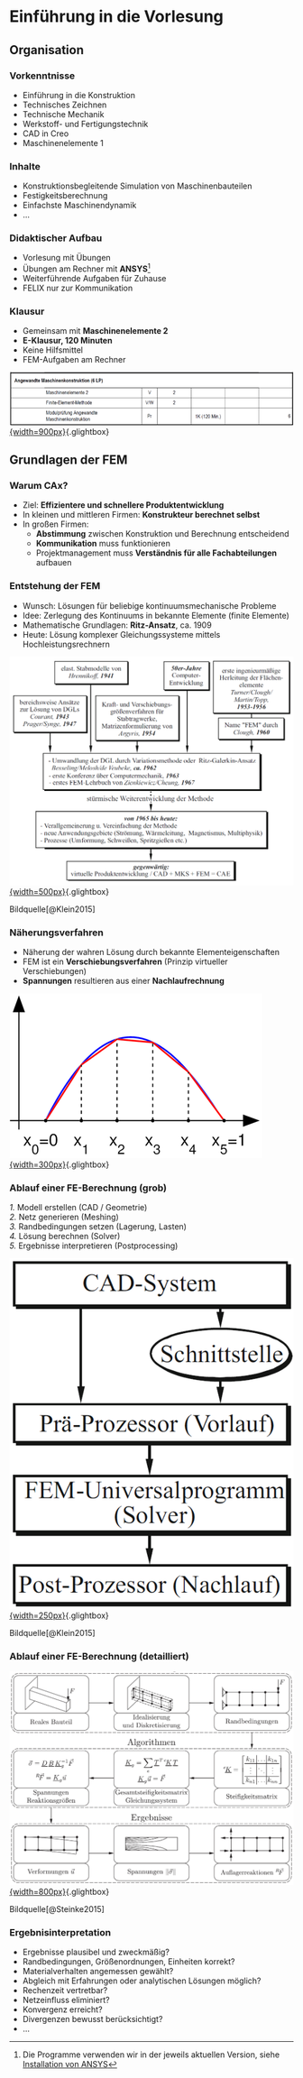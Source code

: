 # Einführung in die Vorlesung

## Organisation

### Vorkenntnisse

- Einführung in die Konstruktion  
- Technisches Zeichnen  
- Technische Mechanik  
- Werkstoff- und Fertigungstechnik  
- CAD in Creo  
- Maschinenelemente 1  

### Inhalte

- Konstruktionsbegleitende Simulation von Maschinenbauteilen  
- Festigkeitsberechnung  
- Einfachste Maschinendynamik  
- ...  

### Didaktischer Aufbau

- Vorlesung mit Übungen  
- Übungen am Rechner mit **ANSYS**[^1]  
- Weiterführende Aufgaben für Zuhause  
- FELIX nur zur Kommunikation

[^1]: Die Programme verwenden wir in der jeweils aktuellen Version, siehe [Installation von ANSYS](02_installation_erste_schritte.md)

### Klausur

- Gemeinsam mit **Maschinenelemente 2**  
- **E-Klausur, 120 Minuten**  
- Keine Hilfsmittel  
- FEM-Aufgaben am Rechner  

[![SPO](media/01_einfuehrung/01_SPO.png){width=900px}](media/01_einfuehrung/01_SPO.png "Auszug Prüfungsordnung (SPO)"){.glightbox}

<!--
### Vorlesungsplan

Diese Übersicht zeigt die geplante Struktur der 15 Vorlesungsblöcke. Die Inhalte bauen aufeinander auf und dienen hier lediglich der Orientierung.

**Block 1**: Organisation, Einführung, Grundlagen  
**Block 2**: Grundlagen der FEM, statisch lineare Analysen (Kragbalken unter Zug)  
**Block 3**: Statisch lineare Analysen (Zugversuch, Netzeinflussstudie)  
**Block 4**: Statisch lineare Analysen (Kragbalken unter Biegung)  
**Block 5**: Statisch lineare Analysen (Kerbformzahl)  
**Block 6**: Statisch lineare Analysen (Biegelinien Dubbelfälle, Krafteinleitungsproblematik)  
**Block 7**: Statisch lineare Analysen (Biegelinien Dubbelfälle, Krafteinleitungsproblematik)  
**Block 8**: Statisch lineare Analysen **tbd, Schweißen, Kerbspannungsprinzip**  
**Block 9**:  Statisch lineare Analysen **tbd, Schweißen, Kerbspannungsprinzip**  
**Block 10**: Statisch lineare Analysen – Symmetrien ausnutzen  
**Block 11**: Modalanalyse (Grundlagen, Freiheitsgrade, Eigenfrequenzen)  
**Block 12**: Modalanalyse (Variation der Aufspannung, Materialkombinationen)  
**Block 13**: **tdb CFD in Discovery/FLUENT??**  
**Block 14**: **tdb CFD in Discovery/FLUENT??**  
**Block 15**: **Wiederholung, offene Fragen, Klausurvorbereitung**
-->

## Grundlagen der FEM

### Warum CAx?

- Ziel: **Effizientere und schnellere Produktentwicklung**
- In kleinen und mittleren Firmen: **Konstrukteur berechnet selbst**
- In großen Firmen:
    - **Abstimmung** zwischen Konstruktion und Berechnung entscheidend
    - **Kommunikation** muss funktionieren
    - Projektmanagement muss **Verständnis für alle Fachabteilungen** aufbauen

### Entstehung der FEM

- Wunsch: Lösungen für beliebige kontinuumsmechanische Probleme
- Idee: Zerlegung des Kontinuums in bekannte Elemente (finite Elemente)
- Mathematische Grundlagen: **Ritz-Ansatz**, ca. 1909
- Heute: Lösung komplexer Gleichungssysteme mittels Hochleistungsrechnern

[![Historische Entwicklung der FEM](media/01_einfuehrung/01_fem_historie.png){width=500px}](media/01_einfuehrung/01_fem_historie.png "Historische Entwicklung der FEM"){.glightbox}

<span class="bildquelle">Bildquelle[@Klein2015]</span>

### Näherungsverfahren

- Näherung der wahren Lösung durch bekannte Elementeigenschaften
- FEM ist ein **Verschiebungsverfahren** (Prinzip virtueller Verschiebungen)
- **Spannungen** resultieren aus einer **Nachlaufrechnung**

[![Beispiel Näherung](media/01_einfuehrung/01_naeherung.png){width=300px}](media/01_einfuehrung/01_naeherung.png "Beispiel Näherung"){.glightbox}

### Ablauf einer FE-Berechnung (grob)

*1.* Modell erstellen (CAD / Geometrie)  
*2.* Netz generieren (Meshing)  
*3.* Randbedingungen setzen (Lagerung, Lasten)  
*4.* Lösung berechnen (Solver)  
*5.* Ergebnisse interpretieren (Postprocessing)  

[![Grobablauf der FEM](media/01_einfuehrung/01_Ablauf_FEM_grob.png){width=250px}](media/01_einfuehrung/01_Ablauf_FEM_grob.png "Grobablauf der FEM"){.glightbox}

<span class="bildquelle">Bildquelle[@Klein2015]</span>

### Ablauf einer FE-Berechnung (detailliert)

[![Detaillierter Ablauf einer FEM-Berechnung](media/01_einfuehrung/01_Ablauf_FEM_detailliert.png){width=800px}](media/01_einfuehrung/01_Ablauf_FEM_detailliert.png "Detaillierter Ablauf einer FEM-Berechnung"){.glightbox}

<span class="bildquelle">Bildquelle[@Steinke2015]</span>

### Ergebnisinterpretation

- Ergebnisse plausibel und zweckmäßig?
- Randbedingungen, Größenordnungen, Einheiten korrekt?
- Materialverhalten angemessen gewählt?
- Abgleich mit Erfahrungen oder analytischen Lösungen möglich?
- Rechenzeit vertretbar?
- Netzeinfluss eliminiert?
- Konvergenz erreicht?
- Divergenzen bewusst berücksichtigt?
- ...
